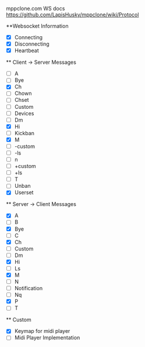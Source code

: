 mppclone.com WS docs
https://github.com/LapisHusky/mppclone/wiki/Protocol


**Websocket Information
- [x] Connecting
- [x] Disconnecting
- [x] Heartbeat

** Client -> Server Messages
- [ ] A
- [ ] Bye
- [x] Ch
- [ ] Chown
- [ ] Chset
- [ ] Custom
- [ ] Devices
- [ ] Dm
- [x] Hi
- [ ] Kickban
- [x] M
- [ ] -custom
- [ ] -ls
- [ ] n
- [ ] +custom
- [ ] +ls
- [ ] T
- [ ] Unban
- [x] Userset

** Server -> Client Messages
- [x] A
- [ ] B
- [x] Bye
- [ ] C
- [x] Ch
- [ ] Custom
- [ ] Dm
- [x] Hi
- [ ] Ls
- [x] M
- [ ] N
- [ ] Notification
- [ ] Nq
- [x] P
- [ ] T

** Custom
- [x] Keymap for midi player
- [ ] Midi Player Implementation